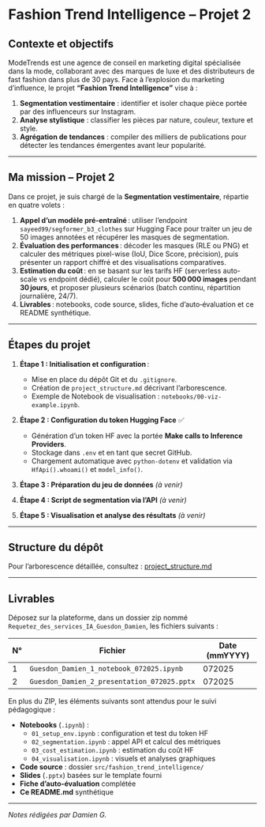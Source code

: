 # Fashion Trend Intelligence – Projet 2

## Contexte et objectifs

ModeTrends est une agence de conseil en marketing digital spécialisée dans la mode, collaborant avec des marques de luxe et des distributeurs de fast fashion dans plus de 30 pays. Face à l’explosion du marketing d’influence, le projet **“Fashion Trend Intelligence”** vise à :

1. **Segmentation vestimentaire** : identifier et isoler chaque pièce portée par des influenceurs sur Instagram.  
2. **Analyse stylistique** : classifier les pièces par nature, couleur, texture et style.  
3. **Agrégation de tendances** : compiler des milliers de publications pour détecter les tendances émergentes avant leur popularité.  

---

## Ma mission – Projet 2

Dans ce projet, je suis chargé de la **Segmentation vestimentaire**, répartie en quatre volets :

1. **Appel d’un modèle pré-entraîné** : utiliser l’endpoint `sayeed99/segformer_b3_clothes` sur Hugging Face pour traiter un jeu de 50 images annotées et récupérer les masques de segmentation.  
2. **Évaluation des performances** : décoder les masques (RLE ou PNG) et calculer des métriques pixel-wise (IoU, Dice Score, précision), puis présenter un rapport chiffré et des visualisations comparatives.  
3. **Estimation du coût** : en se basant sur les tarifs HF (serverless auto-scale vs endpoint dédié), calculer le coût pour **500 000 images** pendant **30 jours**, et proposer plusieurs scénarios (batch continu, répartition journalière, 24/7).  
4. **Livrables** : notebooks, code source, slides, fiche d’auto‑évaluation et ce README synthétique.  

---

## Étapes du projet

1. **Étape 1 : Initialisation et configuration** :  
   - Mise en place du dépôt Git et du `.gitignore`.  
   - Création de `project_structure.md` décrivant l’arborescence.  
   - Exemple de Notebook de visualisation : `notebooks/00-viz-example.ipynb`.  

2. **Étape 2 : Configuration du token Hugging Face** ✅  
   - Génération d’un token HF avec la portée **Make calls to Inference Providers**.  
   - Stockage dans `.env` et en tant que secret GitHub.  
   - Chargement automatique avec `python-dotenv` et validation via `HfApi().whoami()` et `model_info()`.  

3. **Étape 3 : Préparation du jeu de données** *(à venir)*  

4. **Étape 4 : Script de segmentation via l’API** *(à venir)*  

5. **Étape 5 : Visualisation et analyse des résultats** *(à venir)*  

---

## Structure du dépôt

Pour l’arborescence détaillée, consultez : [project_structure.md](./docs/project_structure.md)

---

## Livrables

Déposez sur la plateforme, dans un dossier zip nommé `Requetez_des_services_IA_Guesdon_Damien`, les fichiers suivants :

| N° | Fichier                                     | Date (mmYYYY) |
| -- | ------------------------------------------- | ------------- |
| 1  | `Guesdon_Damien_1_notebook_072025.ipynb`    | 072025        |
| 2  | `Guesdon_Damien_2_presentation_072025.pptx` | 072025        |

En plus du ZIP, les éléments suivants sont attendus pour le suivi pédagogique :

- **Notebooks** (`.ipynb`) :  
  - `01_setup_env.ipynb` : configuration et test du token HF  
  - `02_segmentation.ipynb` : appel API et calcul des métriques  
  - `03_cost_estimation.ipynb` : estimation du coût HF  
  - `04_visualisation.ipynb` : visuels et analyses graphiques  
- **Code source** : dossier `src/fashion_trend_intelligence/`  
- **Slides** (`.pptx`) basées sur le template fourni  
- **Fiche d’auto-évaluation** complétée  
- **Ce README.md** synthétique  

---

*Notes rédigées par Damien G.*  
